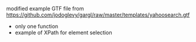 modified example GTF file from https://github.com/jodoglevy/gargl/raw/master/templates/yahoosearch.gtf
* only one function
* example of XPath for element selection
